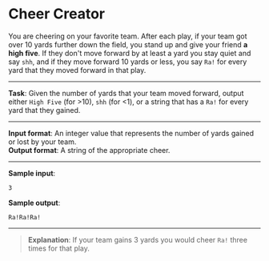 # Cheer Creator

You are cheering on your favorite team. After each play, if your team got over 10 yards further down the field, you stand up and give your friend **a high five**. If they don't move forward by at least a yard you stay quiet and say `shh`, and if they move forward 10 yards or less, you say `Ra!` for every yard that they moved forward in that play. 
 
---

**Task**: Given the number of yards that your team moved forward, output either `High Five` (for >10), `shh` (for <1), or a string that has a `Ra!` for every yard that they gained. 

---
 
**Input format**: An integer value that represents the number of yards gained or lost by your team.  
**Output format**: A string of the appropriate cheer.  
 
---

**Sample input**: 
```
3
```

**Sample output**: 
```
Ra!Ra!Ra!
```

---

>**Explanation**: If your team gains 3 yards you would cheer `Ra!` three times for that play.